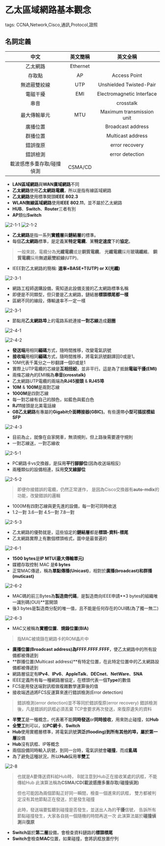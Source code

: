 # 乙太區域網路基本觀念

tags: CCNA,Network,Cisco,通訊,Protocol,證照

## 名詞定義

|   中文   | 英文簡稱 | 英文全稱|
| :--------: | :--------:| :------: |
|乙太網路|Ethernet|
|存取點|AP|Access Point|
|無遮蔽雙絞線|UTP|Unshielded Twisted-Pair|
|電磁干擾|EMI|Electromagnetic Interface|
|串音||crosstalk|
|最大傳輸單元|MTU|Maximum transmission unit|
|廣播位置||Broadcast address|
|群播位置||Multicast address|
|錯誤復原||error recovery|
|錯誤檢測||error detection|
|載波感應多重存取/碰撞偵測| CSMA/CD||

<!--sec data-title="乙太網路概述" data-id="1" data-nopdf="true" data-collapse=false ces-->

- **LAN區域網路**與**WAN廣域網路**不同
- **乙太網路**使用**乙太網路電纜**，所以是指有線區域網路
- **乙太網路**使用標準開頭**IEEE 802.3**
- **WLAN無線區域網路**使用**IEEE 802.11**，並不屬於乙太網路
- **HUB**、**Switch**、**Router**三者有別
- **AP**類似**Switch**

![2-1-1](../images/2-1-1.jpg)
![2-1-2](../images/2-1-2.jpg)

<!--endsec-->

<!--sec data-title="乙太網路定義" data-id="2" data-nopdf="true" data-collapse=false ces-->

- **乙太網路**是指一系列**實體層**與**鏈結層**的標準。
- 每個**乙太網路**標準，是定義某**特定電纜**、某**特定速度**下的**協定**。

>一般來說，電纜分為**光纖電纜**或是**銅質電纜**。
>**光纖電纜**採用**玻璃纖維**。
>**銅質電纜**採用**無遮蔽雙絞線(UTP)**。

<!--endsec-->

<!--sec data-title="乙太網路實體層標準種類" data-id="3" data-nopdf="true" data-collapse=false ces-->

- IEEE對乙太網路的簡稱: **速率+BASE+T(UTP) or X(光纖)**

![2-3-1](../images/2-3-1.jpg)

- 網路工程師選購設備，需知道此設備支援的乙太網路標準名稱
- 即便是不同類型，但只要是乙太網路，鏈結層**標頭標尾都一樣**
- 區網不同的線段，傳輸速率不一定一樣

![2-3-1](../images/2-3-2.jpg)

<!--endsec-->

<!--sec data-title="乙太網路實體層原理" data-id="4" data-nopdf="true" data-collapse=false ces-->

- 節點用**乙太網路埠**上的電路系統連接**一對芯線**造成**迴圈**

![2-4-1](../images/2-4-1.jpg)

![2-4-2](../images/2-4-2.jpg)

- **發送端**用相同**編碼**方式，隨時間推移，改變電氣訊號
- **接收端**用相同**編碼**方式，隨時間推移，將電氣訊號翻譯回0或是1。
- 10M代表千萬分之一秒翻譯一個0或是1
- 實際上UTP電纜的芯線是**互相扭絞**，並非平行。這是為了抵銷**電磁干擾(EMI)**
- 兩條芯線內的EMI稱為**串音(crosstalk)**
- 乙太網路UTP電纜的兩端為**RJ45接頭** & **RJ45埠**
- **10M** & **100M**是兩對芯線
- **1000M**是四對芯線
- 每一對芯線有自己的顏色，如藍色與藍白色
- **RJ11**接頭是北美電話線
- **GB乙太網路**有專屬的**Gigabit介面轉接器(GBIC)**。有些還帶**小型可插拔模組 SFP**

![2-4-3](../images/2-4-3.jpg)

<!--endsec-->

<!--sec data-title="乙太網路實體層接腳" data-id="5" data-nopdf="true" data-collapse=false ces-->

- 目前為止，就像在自家開車，無須規則，但上路後需要遵守規則
- 一對芯線送，一對芯線收

![2-5-1](../images/2-5-1.jpg)

- PC網路卡vs交換器，是採用**平行腳腳位**(因為收送端相反)
- 兩種類似的設備相連，採用**交叉線腳位**

![2-5-2](../images/2-5-2.jpg)
>即便你接錯誤的電纜，仍然正常運作，
>是因為Cisco交換器有**auto-mdix**的功能，改變錯誤的邏輯

- 1000M有四對芯線與更先進的設備，每一對可同時收送
- 1.2一對   3.6一對   4.5一對   7.8一對

![2-5-3](../images/2-5-3.jpg)

<!--endsec-->

<!--sec data-title="乙太網路資料鏈結層協定" data-id="6" data-nopdf="true" data-collapse=false ces-->

- 乙太網路的優勢就是，這些協定的**鏈結層**都是**標頭-資料-標尾**
- 乙太網路實際上有數個標頭格式，圖中是最普遍的

![2-6-1](../images/2-6-1.jpg)

- **1500 bytes**是**IP MTU(最大傳輸單元)**
- 媒體存取控制 MAC 是**6 bytes**
- 正常MAC傳遞，稱為**單點傳播(Unicast)**，相對於**廣播(broadcast)**和**群播(muticast)**

![2-6-2](../images/2-6-2.jpg)

- MAC碼的前三Bytes為**製造商代碼**，是製造商向IEEE申請**3 bytes的組織唯一識別碼(OUI)**當開頭
- 後3 bytes是製造商分配的唯一值，且不能是任何存在的OUI碼(為了獨一無二)

![2-6-3](../images/2-6-3.jpg)

<!--endsec-->

<!--sec data-title="乙太網路中的MAC位置與廣播、群播的關係" data-id="7" data-nopdf="true" data-collapse=false ces-->

- MAC又被稱為**實體位置**、**燒錄位置(BIA)**
> 指MAC被燒錄在網路卡的ROM晶片中

- **廣播位置(Broadcast address)**為**FFFF.FFFF.FFFF**，使乙太網路中的所有設備都被傳遞到
- **群播位置(Multicast address)**有特定位置，在此特定位置中的乙太網路設備都被傳遞到
- 網路層協定有**IPv4**、**IPv6**、**AppleTalk**、**DECnet**、**NetWare**、**SNA**
- IEEE定義所有每一種網路層協定，在標頭代表一個**Type**的數值
- FCS是用發送端對訊框做複雜數學運算後的值
- 接收端透過將FCS反運算來進行錯誤檢測(Error detection)

>錯誤檢測(error detection)並不等同於錯誤復原(error recovery)
>錯誤檢測後，凡是錯誤的訊框必須丟棄
>TCP會要求再次發送，來復原遺失的資料

<!--endsec-->

<!--sec data-title="Hub與Switch的半雙工與全雙工" data-id="8" data-nopdf="true" data-collapse=false ces-->

- **半雙工**是一種概念，代表著不能**同時發送**or**同時接收**，用來防止碰撞，如**Hub**
- **全雙工**則可以，如**PC網卡**、**Switch**
- **Hub**使用實體層標準，將電氣訊號**洪泛(flooding)**到所有其他的埠，屬於**第一層**設備
- **Hub**沒有訊框、IP等概念
- 兩個設備同時輸入訊號，到同一台時，電氣訊號會**碰撞**，而成**亂碼**
- 為了避免這種狀況，所以**Hub**採用**半雙工**

![2-8](../images/2-8.jpg)

>也就是A要傳送資料給Hub時，
>B就注意到Hub正在接收某處的訊框，不能傳給Hub
>此演算法稱為**CSMA/CD(載波感應多重存取/碰撞偵測)**
>
>但也可能因為兩個節點正好同一瞬間，檢查一個進來的訊框，
>雙方都被判定沒有其他節點正在發送，於是發生碰撞
>
>此時，發送端要監聽到碰撞是否發生，並送出人為的**干擾**信號，
>告訴所有節點碰撞發生，大家各自挑一個隨機的時間再送一次
>此演算法屬於**碰撞偵測**與**復原**

- **Switch**屬於**第二層**設備，會檢查資料鏈路的**標頭標尾**
- **Switch**會檢查**MAC**位置，如果碰撞，會將訊框放置佇列

<!--endsec-->